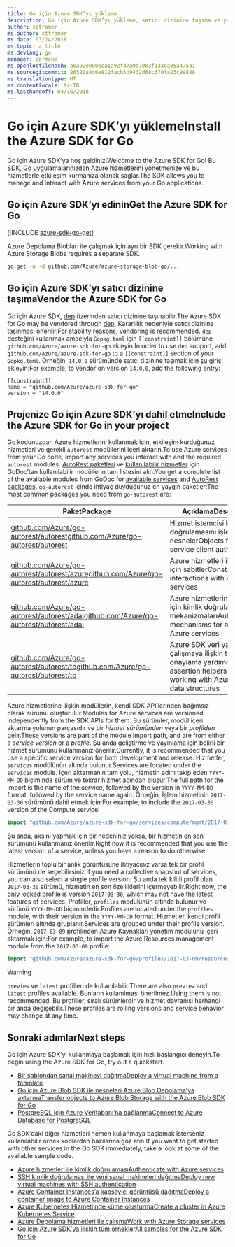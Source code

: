 ```yaml
---
title: Go için Azure SDK’yı yükleme
description: Go için Azure SDK’yı yükleme, satıcı dizinine taşıma ve yapılandırma.
author: sptramer
ms.author: sttramer
ms.date: 03/14/2018
ms.topic: article
ms.devlang: go
manager: carmonm
ms.openlocfilehash: a6a92e080aea1a92f47a9d7083f133ca05a47541
ms.sourcegitcommit: 26520a8c6e812facb5b9432d68c370fa23c99888
ms.translationtype: HT
ms.contentlocale: tr-TR
ms.lasthandoff: 04/16/2018
---
```

# <a name="install-the-azure-sdk-for-go"></a><span data-ttu-id="7f12a-103">Go için Azure SDK’yı yükleme</span><span class="sxs-lookup"><span data-stu-id="7f12a-103">Install the Azure SDK for Go</span></span>

<span data-ttu-id="7f12a-104">Go için Azure SDK’ya hoş geldiniz!</span><span class="sxs-lookup"><span data-stu-id="7f12a-104">Welcome to the Azure SDK for Go!</span></span> <span data-ttu-id="7f12a-105">Bu SDK, Go uygulamalarınızdan Azure hizmetlerini yönetmenize ve bu hizmetlerle etkileşim kurmanıza olanak sağlar.</span><span class="sxs-lookup"><span data-stu-id="7f12a-105">The SDK allows you to manage and interact with Azure services from your Go applications.</span></span>

## <a name="get-the-azure-sdk-for-go"></a><span data-ttu-id="7f12a-106">Go için Azure SDK’yı edinin</span><span class="sxs-lookup"><span data-stu-id="7f12a-106">Get the Azure SDK for Go</span></span>

[!INCLUDE [azure-sdk-go-get](includes/azure-sdk-go-get.md)]

<span data-ttu-id="7f12a-107">Azure Depolama Blobları ile çalışmak için ayrı bir SDK gerekir.</span><span class="sxs-lookup"><span data-stu-id="7f12a-107">Working with Azure Storage Blobs requires a separate SDK.</span></span>

```bash
go get -u -d github.com/Azure/azure-storage-blob-go/...
```

## <a name="vendor-the-azure-sdk-for-go"></a><span data-ttu-id="7f12a-108">Go için Azure SDK’yı satıcı dizinine taşıma</span><span class="sxs-lookup"><span data-stu-id="7f12a-108">Vendor the Azure SDK for Go</span></span>

<span data-ttu-id="7f12a-109">Go için Azure SDK, [dep](https://github.com/golang/dep) üzerinden satıcı dizinine taşınabilir.</span><span class="sxs-lookup"><span data-stu-id="7f12a-109">The Azure SDK for Go may be vendored through [dep](https://github.com/golang/dep).</span></span> <span data-ttu-id="7f12a-110">Kararlılık nedeniyle satıcı dizinine taşınması önerilir.</span><span class="sxs-lookup"><span data-stu-id="7f12a-110">For stability reasons, vendoring is recommended.</span></span> <span data-ttu-id="7f12a-111">`dep` desteğini kullanmak amacıyla `Gopkg.toml` için `[[constraint]]` bölümüne `github.com/Azure/azure-sdk-for-go` ekleyin.</span><span class="sxs-lookup"><span data-stu-id="7f12a-111">In order to use `dep` support, add `github.com/Azure/azure-sdk-for-go` to a `[[constraint]]` section of your `Gopkg.toml`.</span></span> <span data-ttu-id="7f12a-112">Örneğin, `14.0.0` sürümünde satıcı dizinine taşımak için şu girişi ekleyin:</span><span class="sxs-lookup"><span data-stu-id="7f12a-112">For example, to vendor on version `14.0.0`, add the following entry:</span></span>

```
[[constraint]]
name = "github.com/Azure/azure-sdk-for-go"
version = "14.0.0"
```

## <a name="include-the-azure-sdk-for-go-in-your-project"></a><span data-ttu-id="7f12a-113">Projenize Go için Azure SDK’yı dahil etme</span><span class="sxs-lookup"><span data-stu-id="7f12a-113">Include the Azure SDK for Go in your project</span></span>

<span data-ttu-id="7f12a-114">Go kodunuzdan Azure hizmetlerini kullanmak için, etkileşim kurduğunuz hizmetleri ve gerekli `autorest` modüllerini içeri aktarın.</span><span class="sxs-lookup"><span data-stu-id="7f12a-114">To use Azure services from your Go code, import any services you interact with and the required `autorest` modules.</span></span>
<span data-ttu-id="7f12a-115">[AutoRest paketleri](https://godoc.org/github.com/Azure/go-autorest) ve [kullanılabilir hizmetler](https://godoc.org/github.com/Azure/azure-sdk-for-go) için GoDoc’tan kullanılabilir modüllerin tam listesini alın.</span><span class="sxs-lookup"><span data-stu-id="7f12a-115">You get a complete list of the available modules from GoDoc for [available services](https://godoc.org/github.com/Azure/azure-sdk-for-go) and [AutoRest packages](https://godoc.org/github.com/Azure/go-autorest).</span></span> <span data-ttu-id="7f12a-116">`go-autorest` içinde ihtiyaç duyduğunuz en yaygın paketler:</span><span class="sxs-lookup"><span data-stu-id="7f12a-116">The most common packages you need from `go-autorest` are:</span></span>

| <span data-ttu-id="7f12a-117">Paket</span><span class="sxs-lookup"><span data-stu-id="7f12a-117">Package</span></span> | <span data-ttu-id="7f12a-118">Açıklama</span><span class="sxs-lookup"><span data-stu-id="7f12a-118">Description</span></span> |
|---------|-------------|
| <span data-ttu-id="7f12a-119">[github.com/Azure/go-autorest/autorest][autorest]</span><span class="sxs-lookup"><span data-stu-id="7f12a-119">[github.com/Azure/go-autorest/autorest][autorest]</span></span> | <span data-ttu-id="7f12a-120">Hizmet istemcisi kimlik doğrulamasını işlemek için nesneler</span><span class="sxs-lookup"><span data-stu-id="7f12a-120">Objects for handling service client authentication</span></span> |
| <span data-ttu-id="7f12a-121">[github.com/Azure/go-autorest/autorest/azure][autorest/azure]</span><span class="sxs-lookup"><span data-stu-id="7f12a-121">[github.com/Azure/go-autorest/autorest/azure][autorest/azure]</span></span> | <span data-ttu-id="7f12a-122">Azure hizmetleri ile etkileşim için sabitler</span><span class="sxs-lookup"><span data-stu-id="7f12a-122">Constants for interactions with Azure services</span></span> |
| <span data-ttu-id="7f12a-123">[github.com/Azure/go-autorest/autorest/adal][autorest/adal]</span><span class="sxs-lookup"><span data-stu-id="7f12a-123">[github.com/Azure/go-autorest/autorest/adal][autorest/adal]</span></span> | <span data-ttu-id="7f12a-124">Azure hizmetlerine erişmek için kimlik doğrulaması mekanizmaları</span><span class="sxs-lookup"><span data-stu-id="7f12a-124">Authentication mechanisms for accessing Azure services</span></span> |
| <span data-ttu-id="7f12a-125">[github.com/Azure/go-autorest/autorest/to][autorest/to]</span><span class="sxs-lookup"><span data-stu-id="7f12a-125">[github.com/Azure/go-autorest/autorest/to][autorest/to]</span></span> | <span data-ttu-id="7f12a-126">Azure SDK veri yapıları ile çalışmaya ilişkin tür onaylama yardımcıları</span><span class="sxs-lookup"><span data-stu-id="7f12a-126">Type assertion helpers for working with Azure SDK data structures</span></span> |

[autorest]: https://godoc.org/github.com/Azure/go-autorest/autorest
[autorest/azure]: https://godoc.org/github.com/Azure/go-autorest/autorest/azure
[autorest/adal]: https://godoc.org/github.com/Azure/go-autorest/autorest/adal
[autorest/to]: https://godoc.org/github.com/Azure/go-autorest/autorest/to

<span data-ttu-id="7f12a-127">Azure hizmetlerine ilişkin modüllerin, kendi SDK API’lerinden bağımsız olarak sürümü oluşturulur.</span><span class="sxs-lookup"><span data-stu-id="7f12a-127">Modules for Azure services are versioned independently from the SDK APIs for them.</span></span> <span data-ttu-id="7f12a-128">Bu sürümler, modül içeri aktarma yolunun parçasıdır ve bir _hizmet sürümünden_ veya bir _profilden_ gelir.</span><span class="sxs-lookup"><span data-stu-id="7f12a-128">These versions are part of the module import path, and are from either a _service version_ or a _profile_.</span></span> <span data-ttu-id="7f12a-129">Şu anda geliştirme ve yayınlama için belirli bir hizmet sürümünü kullanmanız önerilir.</span><span class="sxs-lookup"><span data-stu-id="7f12a-129">Currently, it is recommended that you use a specific service version for both development and release.</span></span> <span data-ttu-id="7f12a-130">Hizmetler, `services` modülünün altında bulunur.</span><span class="sxs-lookup"><span data-stu-id="7f12a-130">Services are located under the `services` module.</span></span> <span data-ttu-id="7f12a-131">İçeri aktarmanın tam yolu, hizmetin adını takip eden `YYYY-MM-DD` biçiminde sürüm ve tekrar hizmet adından oluşur.</span><span class="sxs-lookup"><span data-stu-id="7f12a-131">The full path for the import is the name of the service, followed by the version in `YYYY-MM-DD` format, followed by the service name again.</span></span> <span data-ttu-id="7f12a-132">Örneğin, İşlem hizmetinin `2017-03-30` sürümünü dahil etmek için:</span><span class="sxs-lookup"><span data-stu-id="7f12a-132">For example, to include the `2017-03-30` version of the Compute service:</span></span>

```go
import "github.com/Azure/azure-sdk-for-go/services/compute/mgmt/2017-03-30/compute"
```

<span data-ttu-id="7f12a-133">Şu anda, aksini yapmak için bir nedeniniz yoksa, bir hizmetin en son sürümünü kullanmanız önerilir.</span><span class="sxs-lookup"><span data-stu-id="7f12a-133">Right now it is recommended that you use the latest version of a service, unless you have a reason to do otherwise.</span></span>

<span data-ttu-id="7f12a-134">Hizmetlerin toplu bir anlık görüntüsüne ihtiyacınız varsa tek bir profil sürümünü de seçebilirsiniz.</span><span class="sxs-lookup"><span data-stu-id="7f12a-134">If you need a collective snapshot of services, you can also select a single profile version.</span></span> <span data-ttu-id="7f12a-135">Şu anda tek kilitli profil olan `2017-03-30` sürümü, hizmetin en son özelliklerini içermeyebilir.</span><span class="sxs-lookup"><span data-stu-id="7f12a-135">Right now, the only locked profile is version `2017-03-30`, which may not have the latest features of services.</span></span> <span data-ttu-id="7f12a-136">Profiller, `profiles` modülünün altında bulunur ve sürümü `YYYY-MM-DD` biçimindedir.</span><span class="sxs-lookup"><span data-stu-id="7f12a-136">Profiles are located under the `profiles` module, with their version in the `YYYY-MM-DD` format.</span></span> <span data-ttu-id="7f12a-137">Hizmetler, kendi profil sürümleri altında gruplanır.</span><span class="sxs-lookup"><span data-stu-id="7f12a-137">Services are grouped under their profile version.</span></span> <span data-ttu-id="7f12a-138">Örneğin, `2017-03-09` profilinden Azure Kaynakları yönetim modülünü içeri aktarmak için:</span><span class="sxs-lookup"><span data-stu-id="7f12a-138">For example, to import the Azure Resources management module from the `2017-03-09` profile:</span></span>

```go
import "github.com/Azure/azure-sdk-for-go/profiles/2017-03-09/resources/mgmt/resources"
```

> [!WARNING]
> <span data-ttu-id="7f12a-139">`preview` ve `latest` profilleri de kullanılabilir.</span><span class="sxs-lookup"><span data-stu-id="7f12a-139">There are also `preview` and `latest` profiles available.</span></span> <span data-ttu-id="7f12a-140">Bunların kullanılması önerilmez.</span><span class="sxs-lookup"><span data-stu-id="7f12a-140">Using them is not recommended.</span></span> <span data-ttu-id="7f12a-141">Bu profiller, sıralı sürümlerdir ve hizmet davranışı herhangi bir anda değişebilir.</span><span class="sxs-lookup"><span data-stu-id="7f12a-141">These profiles are rolling versions and service behavior may change at any time.</span></span>

## <a name="next-steps"></a><span data-ttu-id="7f12a-142">Sonraki adımlar</span><span class="sxs-lookup"><span data-stu-id="7f12a-142">Next steps</span></span>

<span data-ttu-id="7f12a-143">Go için Azure SDK’yı kullanmaya başlamak için hızlı başlangıcı deneyin.</span><span class="sxs-lookup"><span data-stu-id="7f12a-143">To begin using the Azure SDK for Go, try out a quickstart.</span></span>

* [<span data-ttu-id="7f12a-144">Bir şablondan sanal makineyi dağıtma</span><span class="sxs-lookup"><span data-stu-id="7f12a-144">Deploy a virtual machine from a template</span></span>](azure-sdk-go-qs-vm.md)
* [<span data-ttu-id="7f12a-145">Go için Azure Blob SDK ile nesneleri Azure Blob Depolama’ya aktarma</span><span class="sxs-lookup"><span data-stu-id="7f12a-145">Transfer objects to Azure Blob Storage with the Azure Blob SDK for Go</span></span>](/azure/storage/blobs/storage-quickstart-blobs-go?toc=%2fgo%2fazure%2ftoc.json)
* [<span data-ttu-id="7f12a-146">PostgreSQL için Azure Veritabanı’na bağlanma</span><span class="sxs-lookup"><span data-stu-id="7f12a-146">Connect to Azure Database for PostgreSQL</span></span>](/azure/postgresql/connect-go?toc=%2fgo%2fazure%2ftoc.json)

<span data-ttu-id="7f12a-147">Go SDK’daki diğer hizmetleri hemen kullanmaya başlamak isterseniz kullanılabilir örnek kodlardan bazılarına göz atın.</span><span class="sxs-lookup"><span data-stu-id="7f12a-147">If you want to get started with other services in the Go SDK immediately, take a look at some of the available sample code.</span></span>

* [<span data-ttu-id="7f12a-148">Azure hizmetleri ile kimlik doğrulaması</span><span class="sxs-lookup"><span data-stu-id="7f12a-148">Authenticate with Azure services</span></span>](https://github.com/Azure-Samples/azure-sdk-for-go-samples/tree/master/iam)
* [<span data-ttu-id="7f12a-149">SSH kimlik doğrulaması ile yeni sanal makineleri dağıtma</span><span class="sxs-lookup"><span data-stu-id="7f12a-149">Deploy new virtual machines with SSH authentication</span></span>](https://github.com/Azure-Samples/azure-sdk-for-go-samples/tree/master/compute)
* [<span data-ttu-id="7f12a-150">Azure Container Instances’a kapsayıcı görüntüsü dağıtma</span><span class="sxs-lookup"><span data-stu-id="7f12a-150">Deploy a container image to Azure Container Instances</span></span>](https://github.com/Azure-Samples/azure-sdk-for-go-samples/tree/master/containerinstance)
* [<span data-ttu-id="7f12a-151">Azure Kubernetes Hizmeti’nde küme oluşturma</span><span class="sxs-lookup"><span data-stu-id="7f12a-151">Create a cluster in Azure Kubernetes Service</span></span>](https://github.com/Azure-Samples/azure-sdk-for-go-samples/tree/master/containerservice)
* [<span data-ttu-id="7f12a-152">Azure Depolama hizmetleri ile çalışma</span><span class="sxs-lookup"><span data-stu-id="7f12a-152">Work with Azure Storage services</span></span>](https://github.com/Azure-Samples/azure-sdk-for-go-samples/tree/master/storage)
* [<span data-ttu-id="7f12a-153">Go için Azure SDK’ya ilişkin tüm örnekler</span><span class="sxs-lookup"><span data-stu-id="7f12a-153">All samples for the Azure SDK for Go</span></span>](https://github.com/azure-samples/azure-sdk-for-go-samples)
